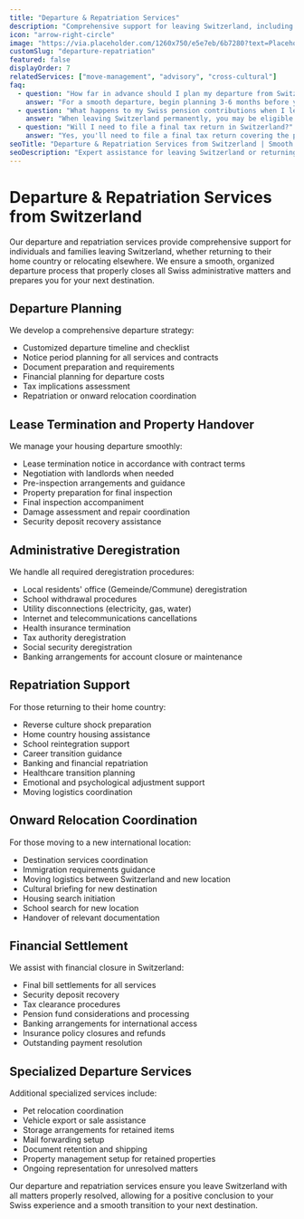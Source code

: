 ```yaml
---
title: "Departure & Repatriation Services"
description: "Comprehensive support for leaving Switzerland, including lease terminations, property handovers, deregistration, and repatriation assistance."
icon: "arrow-right-circle"
image: "https://via.placeholder.com/1260x750/e5e7eb/6b7280?text=Placeholder+Image"
customSlug: "departure-repatriation"
featured: false
displayOrder: 7
relatedServices: ["move-management", "advisory", "cross-cultural"]
faq:
  - question: "How far in advance should I plan my departure from Switzerland?"
    answer: "For a smooth departure, begin planning 3-6 months before your intended leaving date. Rental agreements typically require 3 months' notice, utilities need cancellation, and deregistration from local authorities must be completed. Our departure services create a customized timeline based on your specific situation."
  - question: "What happens to my Swiss pension contributions when I leave Switzerland?"
    answer: "When leaving Switzerland permanently, you may be eligible to withdraw your pension funds from the second pillar (occupational pension). Rules vary depending on where you're relocating to (EU/EFTA countries have different regulations). Our repatriation specialists can explain your options and assist with the withdrawal process."
  - question: "Will I need to file a final tax return in Switzerland?"
    answer: "Yes, you'll need to file a final tax return covering the period from January 1st until your departure date. This is known as a 'departure tax return' and must be submitted within 30 days of leaving. Our departure services include coordination with tax advisors to ensure proper tax deregistration and compliance."
seoTitle: "Departure & Repatriation Services from Switzerland | Smooth Transition Home"
seoDescription: "Expert assistance for leaving Switzerland or returning home. Lease termination, deregistration, moving coordination, and repatriation support for expatriates."
---
```


# Departure & Repatriation Services from Switzerland

Our departure and repatriation services provide comprehensive support for individuals and families leaving Switzerland, whether returning to their home country or relocating elsewhere. We ensure a smooth, organized departure process that properly closes all Swiss administrative matters and prepares you for your next destination.

## Departure Planning

We develop a comprehensive departure strategy:

- Customized departure timeline and checklist
- Notice period planning for all services and contracts
- Document preparation and requirements
- Financial planning for departure costs
- Tax implications assessment
- Repatriation or onward relocation coordination

## Lease Termination and Property Handover

We manage your housing departure smoothly:

- Lease termination notice in accordance with contract terms
- Negotiation with landlords when needed
- Pre-inspection arrangements and guidance
- Property preparation for final inspection
- Final inspection accompaniment
- Damage assessment and repair coordination
- Security deposit recovery assistance

## Administrative Deregistration

We handle all required deregistration procedures:

- Local residents' office (Gemeinde/Commune) deregistration
- School withdrawal procedures
- Utility disconnections (electricity, gas, water)
- Internet and telecommunications cancellations
- Health insurance termination
- Tax authority deregistration
- Social security deregistration
- Banking arrangements for account closure or maintenance

## Repatriation Support

For those returning to their home country:

- Reverse culture shock preparation
- Home country housing assistance
- School reintegration support
- Career transition guidance
- Banking and financial repatriation
- Healthcare transition planning
- Emotional and psychological adjustment support
- Moving logistics coordination

## Onward Relocation Coordination

For those moving to a new international location:

- Destination services coordination
- Immigration requirements guidance
- Moving logistics between Switzerland and new location
- Cultural briefing for new destination
- Housing search initiation
- School search for new location
- Handover of relevant documentation

## Financial Settlement

We assist with financial closure in Switzerland:

- Final bill settlements for all services
- Security deposit recovery
- Tax clearance procedures
- Pension fund considerations and processing
- Banking arrangements for international access
- Insurance policy closures and refunds
- Outstanding payment resolution

## Specialized Departure Services

Additional specialized services include:

- Pet relocation coordination
- Vehicle export or sale assistance
- Storage arrangements for retained items
- Mail forwarding setup
- Document retention and shipping
- Property management setup for retained properties
- Ongoing representation for unresolved matters

Our departure and repatriation services ensure you leave Switzerland with all matters properly resolved, allowing for a positive conclusion to your Swiss experience and a smooth transition to your next destination. 